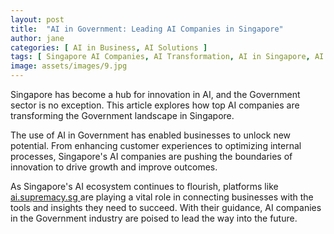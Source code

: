 ```yaml
---
layout: post
title:  "AI in Government: Leading AI Companies in Singapore"
author: jane
categories: [ AI in Business, AI Solutions ]
tags: [ Singapore AI Companies, AI Transformation, AI in Singapore, AI Companies, Industry Disruption ]
image: assets/images/9.jpg
---
```


Singapore has become a hub for innovation in AI, and the Government sector is no exception. This article explores how top AI companies are transforming the Government landscape in Singapore.

The use of AI in Government has enabled businesses to unlock new potential. From enhancing customer experiences to optimizing internal processes, Singapore's AI companies are pushing the boundaries of innovation to drive growth and improve outcomes.

As Singapore's AI ecosystem continues to flourish, platforms like <a href="https://ai.supremacy.sg" target="_blank"> ai.supremacy.sg </a> are playing a vital role in connecting businesses with the tools and insights they need to succeed. With their guidance, AI companies in the Government industry are poised to lead the way into the future.
